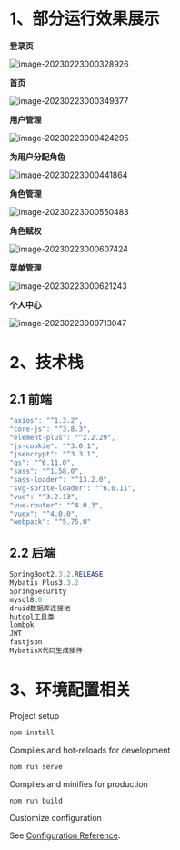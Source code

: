 # 1、部分运行效果展示

**登录页**

![image-20230223000328926](https://img-blog.csdnimg.cn/img_convert/bde6547484c3e104725faee83161075d.png)

**首页**

![image-20230223000349377](https://img-blog.csdnimg.cn/img_convert/024ccc1d10d82da38d3046a75e7a44fb.png)

**用户管理**

![image-20230223000424295](https://img-blog.csdnimg.cn/img_convert/6a1b20036dc7f4b99db33a5772475ad0.png)

**为用户分配角色**

![image-20230223000441864](https://img-blog.csdnimg.cn/img_convert/c09234ea6b2fe99ad40beefc690316b0.png)

**角色管理**

![image-20230223000550483](https://img-blog.csdnimg.cn/img_convert/41a5ba5d03be1482e08ca1503a5dc068.png)

**角色赋权**

![image-20230223000607424](https://img-blog.csdnimg.cn/img_convert/15a3acc6002efd80f13bdd01df1bd720.png)

**菜单管理**

![image-20230223000621243](https://img-blog.csdnimg.cn/img_convert/e6ac4c05c1e32aeb9661b2af8fc2cbd8.png)

**个人中心**

![image-20230223000713047](https://img-blog.csdnimg.cn/img_convert/53ea209f984ecec0261de146317995ed.png)

# 2、技术栈

## 2.1 前端

```js
"axios": "^1.3.2",
"core-js": "^3.8.3",
"element-plus": "^2.2.29",
"js-cookie": "^3.0.1",
"jsencrypt": "^3.3.1",
"qs": "^6.11.0",
"sass": "^1.58.0",
"sass-loader": "^13.2.0",
"svg-sprite-loader": "^6.0.11",
"vue": "^3.2.13",
"vue-router": "^4.0.3",
"vuex": "^4.0.0",
"webpack": "^5.75.0"
```

## 2.2 后端

```java
SpringBoot2.3.2.RELEASE
Mybatis Plus3.3.2
SpringSecurity
mysql8.0
druid数据库连接池
hutool工具类
lombok
JWT
fastjson
MybatisX代码生成插件
```

# 3、环境配置相关

Project setup

```bash
npm install
```

Compiles and hot-reloads for development

```bash
npm run serve
```

Compiles and minifies for production

```bash
npm run build
```

Customize configuration

See [Configuration Reference](https://cli.vuejs.org/config/).
